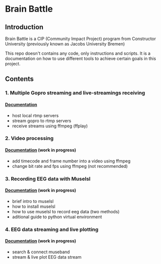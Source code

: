 # Brain Battle

## Introduction
Brain Battle is a CIP (Community Impact Project) program from Constructor University (previously known as Jacobs University Bremen) 

This repo doesn't contains any code, only instructions and scripts. It is a documentation on how to use different tools to achieve certain goals in this project.

## Contents

### 1. Multiple Gopro streaming and live-streamings receiving
#### [Documentation](./markdowns/gopro-streaming-receiving.md)
- host local rtmp servers 
- stream gopro to rtmp servers
- receive streams using ffmpeg (ffplay)  

### 2. Video processing
#### [Documentation](./markdowns/video-processing.md) (work in progress)
- add timecode and frame number into a video using ffmpeg
- change bit rate and fps using ffmpeg (not recommended)

### 3. Recording EEG data with Muselsl
#### [Documentation](./markdowns/eeg-recording.md) (work in progress)
- brief intro to muselsl
- how to install muselsl
- how to use muselsl to record eeg data (two methods)
- aditional guide to python virtual environment

### 4. EEG data streaming and live plotting
#### [Documentation](./markdowns/eeg-streaming&display.md) (work in progress)
- search & connect museband
- stream & live plot EEG data stream
